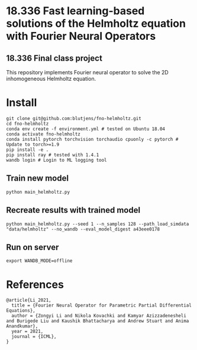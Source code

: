 # 18.336 Fast learning-based solutions of the Helmholtz equation with Fourier Neural Operators
## 18.336 Final class project

This repository implements Fourier neural operator to solve the 2D inhomogeneous Helmholtz equation.

# Install
```
git clone git@github.com:blutjens/fno-helmholtz.git
cd fno-helmholtz
conda env create -f environment.yml # tested on Ubuntu 18.04
conda activate fno-helmholtz
conda install pytorch torchvision torchaudio cpuonly -c pytorch # Update to torch>=1.9
pip install -e .
pip install ray # tested with 1.4.1
wandb login # Login to ML logging tool
```
## Train new model
```
python main_helmholtz.py
```
## Recreate results with trained model
```
python main_helmholtz.py --seed 1 --n_samples 128 --path_load_simdata "data/helmholtz" --no_wandb --eval_model_digest a43eee0178                                                                     
```
## Run on server
```
export WANDB_MODE=offline
```

# References 
```
@article{Li_2021,
  title = {Fourier Neural Operator for Parametric Partial Differential Equations},
  author = {Zongyi Li and Nikola Kovachki and Kamyar Azizzadenesheli and Burigede Liu and Kaushik Bhattacharya and Andrew Stuart and Anima Anandkumar},
  year = 2021,
  journal = {ICML},
}
```
